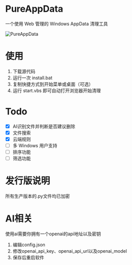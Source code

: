 # PureAppData
一个使用 Web 管理的 Windows AppData 清理工具

![PureAppData](https://github.com/user-attachments/assets/b288dc5e-c9d7-428a-9d9f-d1759c1ee919)

# 使用
1. 下载源代码
2. 运行一次 install.bat
3. 复制快捷方式到开始菜单或桌面（可选）
4. 运行 start.vbs 即可自动打开浏览器开始清理

# Todo
- [x] AI识别文件并判断是否建议删除
- [x] 文件搜索
- [x] 云端规则
- [ ] 多 Windows 用户支持
- [ ] 排序功能
- [ ] 筛选功能

# 发行版说明
所有生产版本的.py文件均已加密

# AI相关
使用ai需要你拥有一个openai的api地址以及密钥

1. 编辑config.json
2. 修改openai_api_key、openai_api_url以及openai_model
3. 保存后重启软件
